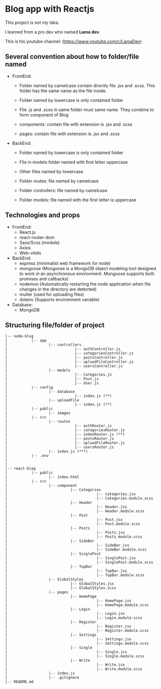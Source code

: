 # Blog app with Reactjs

This project is not my idea.

I learned from a pro dev who named **Lama dev**.

This is his youtube channel: (https://www.youtube.com/c/LamaDev)

## Several convention about how to folder/file named

-   FrontEnd:

    -   Folder named by camelcase contain directly file .jsx and .scss. This folder has the same name as the file inside.
    -   Folder named by lowercase is only contained folder
    -   File .js and .scss in same folder must same name. They combine to form component of Blog

    -   components: contain file with extension is .jsx and .scss
    -   pages: contain file with extension is .jsx and .scss

-   BackEnd:

    -   Folder named by lowercase is only contained folder
    -   File in models folder named with first letter uppercase
    -   Other files named by lowercase

    -   Folder routes: file named by camelcase
    -   Folder controllers: file named by camelcase
    -   Folder models: file named with the first letter is uppercase

## Technologies and props

-   FrontEnd:
    -   React.js
    -   react-router-dom
    -   Sass/Scss (module)
    -   Axios
    -   Web-vitals
-   BackEnd:
    -   express (minimalist web framework for node)
    -   mongoose (Mongoose is a MongoDB object modeling tool designed to work in an asynchronous environment. Mongoose supports both promises and callbacks)
    -   nodemon (Automatically restarting the node application when file changes in the directory are detected)
    -   multer (used for uploading files)
    -   dotenv (Supports environment variable)
-   Database:
    -   MongoDB

## Structuring file/folder of project

```
|-- node-blog
|           |-- app
|                   |-- controllers
|                               |-- authController.js
|                               |-- categoriesController.js
|                               |-- postsController.js
|                               |-- uploadFileController.js
|                               |-- usersController.js
|                   |-- models
|                               |-- Categories.js
|                               |-- Post.js
|                               |-- User.js
|           |-- config
|                   |-- database
|                               |-- index.js (**)
|                   |-- uploadFile
|                               |-- index.js (**)
|           |-- public
|                   |-- images
|           |-- src
|                   |-- routes
|                               |-- authRouter.js
|                               |-- categoriesRouter.js
|                               |-- indexRouter.js (**)
|                               |-- postsRouter.js
|                               |-- uploadFileRouter.js
|                               |-- usersRouter.js
|                   |-- index.js (***)
|           |-- .env
|
|
|-- react-blog
|           |-- public
|                   |-- index.html
|           |-- src
|                   |-- component
|                             |-- Categories
|                                         |-- Categories.jsx
|                                         |-- Categories.module.scss
|                             |-- Header
|                                         |-- Header.jsx
|                                         |-- Header.module.scss
|                             |-- Post
|                                         |-- Post.jsx
|                                         |-- Post.module.scss
|                             |-- Posts
|                                         |-- Posts.jsx
|                                         |-- Posts.module.scss
|                             |-- SideBar
|                                         |-- SideBar.jsx
|                                         |-- SideBar.module.scss
|                             |-- SinglePost
|                                         |-- SinglePost.jsx
|                                         |-- SinglePost.module.scss
|                             |-- TopBar
|                                         |-- TopBar.jsx
|                                         |-- TopBar.module.scss
|                   |-- GlobalStyles
|                             |-- GlobalStyles.jsx
|                             |-- GlobalStyles.scss
|                   |-- pages
|                             |-- HomePage
|                                         |-- HomePage.jsx
|                                         |-- HomePage.module.scss
|                             |-- Login
|                                         |-- Login.jsx
|                                         |-- Login.module.scss
|                             |-- Register
|                                         |-- Register.jsx
|                                         |-- Register.module.scss
|                             |-- Settings
|                                         |-- Settings.jsx
|                                         |-- Settings.module.scss
|                             |-- Single
|                                         |-- Single.jsx
|                                         |-- Single.module.scss
|                             |-- Write
|                                         |-- Write.jsx
|                                         |-- Write.module.scss
|                   |-- index.js
|                   |-- .gitignore
|-- README.md
```
